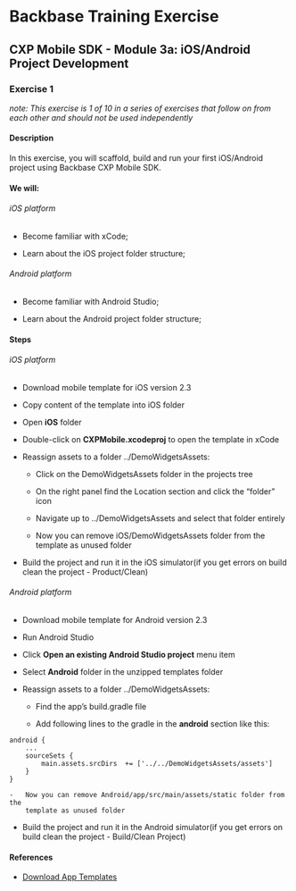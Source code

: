 Backbase Training Exercise
==========================

CXP Mobile SDK - Module 3a: iOS/Android Project Development
-----------------------------------------------------------

### Exercise 1

*note: This exercise is 1 of 10 in a series of exercises that follow on from
each other and should not be used independently*

#### Description

In this exercise, you will scaffold, build and run your first iOS/Android
project using Backbase CXP Mobile SDK.

#### We will:

###### iOS platform

-   Become familiar with xCode;

-   Learn about the iOS project folder structure;

###### Android platform

-   Become familiar with Android Studio;

-   Learn about the Android project folder structure;

#### Steps

###### iOS platform

-   Download mobile template for iOS version 2.3

-   Copy content of the template into iOS folder

-   Open **iOS** folder

-   Double-click on **CXPMobile.xcodeproj** to open the template in xCode

-   Reassign assets to a folder ../DemoWidgetsAssets:

    -   Click on the DemoWidgetsAssets folder in the projects tree

    -   On the right panel find the Location section and click the “folder” icon

    -   Navigate up to ../DemoWidgetsAssets and select that folder entirely

    -   Now you can remove iOS/DemoWidgetsAssets folder from the template as
        unused folder

-   Build the project and run it in the iOS simulator(if you get errors on build
    clean the project - Product/Clean)

###### Android platform

-   Download mobile template for Android version 2.3

-   Run Android Studio

-   Click **Open an existing Android Studio project** menu item

-   Select **Android** folder in the unzipped templates folder

-   Reassign assets to a folder ../DemoWidgetsAssets:

    -   Find the app’s build.gradle file

    -   Add following lines to the gradle in the **android** section like this:

~~~~~~~~~~~~~~~~~~~~~~~~~~~~~~~~~~~~~~~~~~~~~~~~~~~~~~~~~~~~~~~~~~~~~~~~~~~~~~~~
android {
    ...
    sourceSets {
        main.assets.srcDirs  += ['../../DemoWidgetsAssets/assets']
    }
}
~~~~~~~~~~~~~~~~~~~~~~~~~~~~~~~~~~~~~~~~~~~~~~~~~~~~~~~~~~~~~~~~~~~~~~~~~~~~~~~~

~~~~~~~~~~~~~~~~~~~~~~~~~~~~~~~~~~~~~~~~~~~~~~~~~~~~~~~~~~~~~~~~~~~~~~~~~~~~~~~~
-   Now you can remove Android/app/src/main/assets/static folder from the
    template as unused folder
~~~~~~~~~~~~~~~~~~~~~~~~~~~~~~~~~~~~~~~~~~~~~~~~~~~~~~~~~~~~~~~~~~~~~~~~~~~~~~~~

-   Build the project and run it in the Android simulator(if you get errors on
    build clean the project - Build/Clean Project)

#### References

-   [Download App
    Templates](<https://my.backbase.com/docs/product-documentation/documentation/mobile-sdk/latest/about_mobile.html>)
